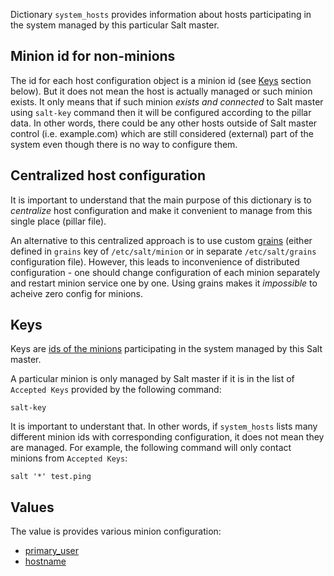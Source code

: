 
Dictionary `system_hosts` provides information about hosts participating in the
system managed by this particular Salt master.

## Minion id for non-minions ##

The id for each host configuration object is a minion id (see [Keys](#keys)
section below). But it does not mean the host is actually managed or such
minion exists. It only means that if such minion _exists and connected_ to
Salt master using `salt-key` command then it will be configured according
to the pillar data. In other words, there could be any other hosts outside
of Salt master control (i.e. example.com) which are still considered
(external) part of the system even though there is no way to configure them.

## Centralized host configuration ##

It is important to understand that the main purpose of this dictionary is to _centralize_ host configuration
and make it convenient to manage from this single place (pillar file).

An alternative to this centralized approach is to use custom [grains](http://docs.saltstack.com/en/latest/topics/targeting/grains.html)
(either defined in `grains` key of `/etc/salt/minion` or in separate `/etc/salt/grains` configuration file).
However, this leads to inconvenience of distributed configuration - one should
change configuration of each minion separately and restart minion service one
by one. Using grains makes it _impossible_ to acheive zero config for minions.

## Keys ##

Keys are [ids of the minions](http://docs.saltstack.com/en/latest/ref/configuration/minion.html) participating in the system managed by this Salt master.

A particular minion is only managed by Salt master if it is in the list
of `Accepted Keys` provided by the following command:
```
salt-key
```
It is important to understant that. In other words, if `system_hosts`
lists many different minion ids with corresponding configuration, it does not
mean they are managed. For example, the following command will only contact
minions from `Accepted Keys`:
```
salt '*' test.ping
```

## Values ##

The value is provides various minion configuration:
*   [primary_user][1]
*   [hostname][2]

[1]: /docs/pillars/common/system_hosts/_id/primary_user/readme.md
[2]: /docs/pillars/common/system_hosts/_id/hostname/readme.md


